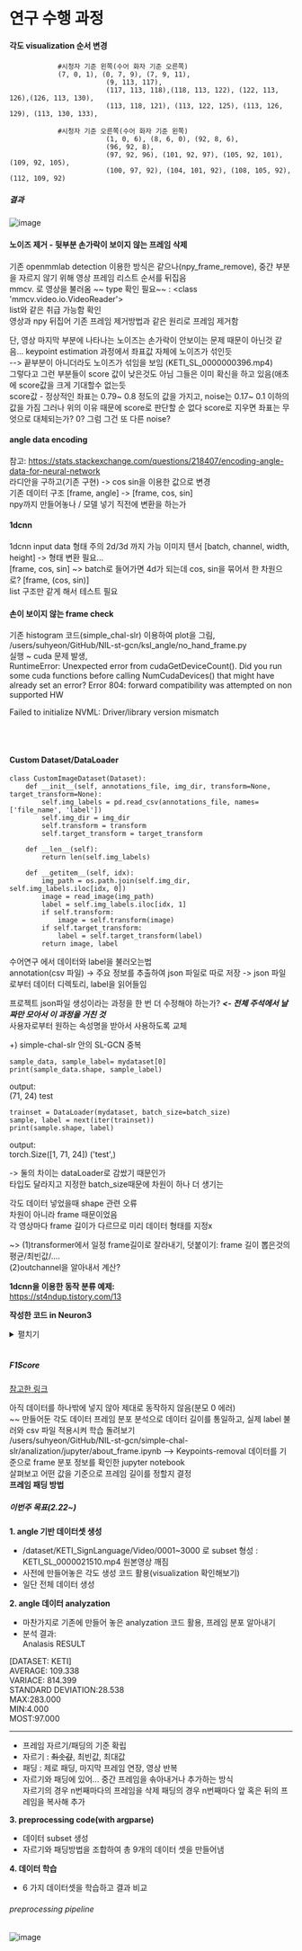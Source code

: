 # 연구 수행 과정  

#### 각도 visualization 순서 변경  
```
			#시청자 기준 왼쪽(수어 화자 기준 오른쪽)
			(7, 0, 1), (0, 7, 9), (7, 9, 11),
                        (9, 113, 117),
                        (117, 113, 118),(118, 113, 122), (122, 113, 126),(126, 113, 130),
                        (113, 118, 121), (113, 122, 125), (113, 126, 129), (113, 130, 133),

			#시청자 기준 오른쪽(수어 화자 기준 왼쪽)
                        (1, 0, 6), (8, 6, 0), (92, 8, 6),
                        (96, 92, 8),
                        (97, 92, 96), (101, 92, 97), (105, 92, 101), (109, 92, 105),
                        (100, 97, 92), (104, 101, 92), (108, 105, 92), (112, 109, 92)
```  
  
  
##### 결과  
![image](https://user-images.githubusercontent.com/82634312/204615619-4b50ab63-af4d-44a9-be25-28759bc7844a.png)  

#### 노이즈 제거 - 뒷부분 손가락이 보이지 않는 프레임 삭제  
기존 openmmlab detection 이용한 방식은 같으나(npy_frame_remove), 중간 부분을 자르지 않기 위해 영상 프레임 리스트 순서를 뒤집음  
mmcv. 로 영상을 불러옴 ~~ type 확인 필요~~ : <class 'mmcv.video.io.VideoReader'>  
list와 같은 취급 가능함 확인  
영상과 npy 뒤집어 기존 프레임 제거방법과 같은 원리로 프레임 제거함
  
단, 영상 마지막 부분에 나타나는 노이즈는 손가락이 안보이는 문제 때문이 아닌것 같음... keypoint estimation 과정에서 좌표값 자체에 노이즈가 섞인듯  
--> 끝부분이 아니더라도 노이즈가 섞임을 보임 (KETI_SL_0000000396.mp4)  
그렇다고 그런 부분들이 score 값이 낮은것도 아님 그들은 이미 확신을 하고 있음(애초에 score값을 크게 기대할수 없는듯  
score값 - 정상적인 좌표는 0.79~ 0.8 정도의 값을 가지고, noise는 0.17~ 0.1 이하의 값을 가짐 그러나 위의 이유 때문에 score로 판단할 순 없다
score로 지우면 좌표는 무엇으로 대체되는가? 0? 그럼 그건 또 다른 noise?  
  
#### angle data encoding  
참고: https://stats.stackexchange.com/questions/218407/encoding-angle-data-for-neural-network  
라디안을 구하고(기존 구현) -> cos sin을 이용한 값으로 변경  
기존 데이터 구조 [frame, angle] -> [frame, cos, sin]  
npy까지 만들어놓나 / 모델 넣기 직전에 변환을 하는가  

#### 1dcnn  
1dcnn input data 형태 주의 2d/3d 까지 가능
이미지 텐서 [batch, channel, width, height] -> 형태 변환 필요...  
[frame, cos, sin] ~> batch로 들어가면 4d가 되는데 cos, sin을 묶어서 한 차원으로? [frame, (cos, sin)]  
list 구조만 같게 해서 테스트 필요

#### 손이 보이지 않는 frame check  
기존 histogram 코드(simple_chal-slr) 이용하여 plot을 그림, /users/suhyeon/GitHub/NIL-st-gcn/ksl_angle/no_hand_frame.py  
실행 ~ cuda 문제 발생,  
RuntimeError: Unexpected error from cudaGetDeviceCount(). Did you run some cuda functions before calling NumCudaDevices() that might have already set an error? Error 804: forward compatibility was attempted on non supported HW  

Failed to initialize NVML: Driver/library version mismatch


</br></br>
#### Custom Dataset/DataLoader  
```
class CustomImageDataset(Dataset):
    def __init__(self, annotations_file, img_dir, transform=None, target_transform=None):
        self.img_labels = pd.read_csv(annotations_file, names=['file_name', 'label'])
        self.img_dir = img_dir
        self.transform = transform
        self.target_transform = target_transform

    def __len__(self):
        return len(self.img_labels)

    def __getitem__(self, idx):
        img_path = os.path.join(self.img_dir, self.img_labels.iloc[idx, 0])
        image = read_image(img_path)
        label = self.img_labels.iloc[idx, 1]
        if self.transform:
            image = self.transform(image)
        if self.target_transform:
            label = self.target_transform(label)
        return image, label
``` 
수어연구 에서 데이터와 label을 불러오는법  
annotation(csv 파일) -> 주요 정보를 추출하여 json 파일로 따로 저장 -> json 파일로부터 데이터 디렉토리, label을 읽어들임  

프로젝트 json파일 생성이라는 과정을 한 번 더 수정해야 하는가?  ***<- 전체 주석에서 날짜만 모아서 이 과정을 거친 것***  
사용자로부터 원하는 속성명을 받아서 사용하도록 교체  

+) simple-chal-slr 안의 SL-GCN 중복 
  
   
 ```
 sample_data, sample_label= mydataset[0]
 print(sample_data.shape, sample_label)
 ```
 output:  
 (71, 24) test  
    
    
 ```
 trainset = DataLoader(mydataset, batch_size=batch_size)
 sample, label = next(iter(trainset))
 print(sample.shape, label)
 ```
 output:  
 torch.Size([1, 71, 24]) ('test',)  
    
 -> 둘의 차이는 dataLoader로 감쌌기 때문인가  
 타입도 달라지고 지정한 batch_size때문에 차원이 하나 더 생기는  
   
    
 각도 데이터 넣었을때 shape 관련 오류  
 차원이 아니라 frame 때문이었음  
 각 영상마다 frame 길이가 다르므로 미리 데이터 형태를 지정x  
 
~> (1)transformer에서 일정 frame길이로 잘라내기, 덧붙이기: frame 길이 뽑은것의 평균/최빈값/....  
   (2)outchannel을 알아내서 계산?
   
**1dcnn을 이용한 동작 분류 예제:**  
https://st4ndup.tistory.com/13

**작성한 코드 in Neuron3**  
<details>
<summary>펼치기</summary>
<div markdown="1">

```
import torch
from torch import nn
from torch.utils.data import Dataset
from torch.utils.data import DataLoader
from torchvision import datasets
from torchvision import transforms
from torchvision.transforms import ToTensor

import os
import pandas as pd
import numpy as np
import matplotlib.pyplot as plt

#custom dataset
class CustomDataset(Dataset):
    def __init__(self, annotation_file, data_dir, transform=None, target_transform=None, col_name="file_name", col_label="label"):
        self.label = pd.read_csv(annotation_file, names=[col_name, col_label], skiprows=[0])
        self.data_dir = data_dir
        self.transform = transform
        self.target_transform = target_transform

    def __len__(self):
        return len(self.label)

    def __getitem__(self, index):
        data_path = os.path.join(self.data_dir, self.label.iloc[index, 0])
        data = np.load(data_path)
        label = np.zeros(15, dtype = np.float32)
        label[self.label.iloc[index, 1]] = 1.0
        
        if self.transform:
            data = self.transform(data)
        if self.target_transform:
            label = self.target_transform(label)
        
        return data, label

#custom transfomer
class myTransformer(object):
    def __call__(self, sample):
        sample = sample.astype(np.float32)
        sample = np.transpose(sample)     
        sample = torch.from_numpy(sample)
        #print(sample.shape)   
        return sample

# model
class CustomNeuralNetwork(nn.Module):
    def __init__(self):
        super().__init__()
        self.flatten = nn.Flatten()
        self.one_stack = nn.Sequential(
            nn.Conv1d(24, 34, 3, stride=1),
            nn.ReLU(),
            nn.Conv1d(34, 14, 3, stride=1),
            nn.ReLU(),
            nn.Flatten(1, -1),
            nn.Linear(14*67, 15)
        )
        

    def forward(self, x):
        #x = self.flatten(x)
        x = self.one_stack(x)
        return x

#trainig & test function
def training(dataloader, model, criterion, optim):
    total_loss = 0
    accuracy = 0

    for data, label in dataloader:
        data = data.to(device)
        label = label.to(device)

        #prediction(forward)
        pred = model(data)
        loss = criterion(pred, label)
        
        #backward
        optim.zero_grad()
        loss.backward()
        optim.step()

        total_loss += loss.item()


        if pred.argmax(1) == label.argmax(1): 
            accuracy += 1
    accuracy = accuracy/len(dataloader)*100
    total_loss /= len(dataloader)

    return accuracy, total_loss

def test(dataloader, model, criterion, optim):
    total_loss = 0
    accuracy = 0
    f1Score = 0
    
    model.eval()
    with torch.no_grad():
        for data, label in dataloader:
            data = data.to(device)
            label = label.to(device)

            #prediction(forward)
            pred = model(data)# pred 결과가 1, 15(14, 15)x
            loss = criterion(pred, label)

            total_loss += loss.item()
            if pred.argmax(1) == label.argmax(1): 
                accuracy += 1
   
    accuracy = accuracy/len(dataloader)*100
    total_loss /= len(dataloader)
    
    return accuracy, total_loss


def F1Score(testLoader, model):
    conf_matrix = np.zeros((15, 15), dtype=int)
    model.eval()
    precision = []
    recall = []

    with torch.no_grad():
        for data, label in testLoader:
            data = data.to(device)
            label = label.to(device)

            pred = model(data)
            conf_matrix[pred.argmax(1)][label.argmax(1)] +=1

        print(conf_matrix)
        #precision
        for t in range(conf_matrix.shape[1]):
    
            p = conf_matrix[t][t] /conf_matrix[t].sum()
            precision.append(p)

            r = conf_matrix[t][t] / conf_matrix[:][t].sum()
            recall.append(r)
        
    avgPrecision = sum(precision) / len(conf_matrix[0])
    avgRecall = sum(recall) / len(conf_matrix[0])
    f1Score = 2 * ((avgPrecision * avgRecall) / (avgPrecision + avgRecall))

    return avgPrecision, avgRecall, f1Score   


#prediction
def prediction(sample, label, model):
    model.eval()
    
    with torch.no_grad():
        pred = model(sample)
        print(f"pred: {pred.argmax(1)}, actual: {label.argmax(1)}")
        if pred.argmax(1) == label.argmax(1):
            print("The predicton is correct.")
        else:
            print("The prediction is wrong.")


if __name__ == "__main__":
    #check gpu
use_cuda = torch.cuda.is_available()
device = torch.device('cuda:0' if use_cuda else "cpu")
print(device)

annotation_file = "test_annotation.csv"
data_dir = "./"
batch_size = 1
    
#dataset
mydataset = CustomDataset(annotation_file , data_dir, transform=myTransformer())
trainLoader = DataLoader(mydataset, batch_size=batch_size)
sample, label = next(iter(trainLoader))
print("next dataloader", sample.shape, label.shape)

#model
myModel = CustomNeuralNetwork().to(device)
# print(myModel)

#training
epochs = 100
criterion = nn.CrossEntropyLoss()
optimization = torch.optim.SGD(myModel.parameters(), lr=0.01)
best_loss = 100
    
train_loss = []
test_loss = []
train_accuracy = []
test_accuracy = []

for epoch_num in range(epochs):
    accuracy, loss = training(trainLoader, myModel, criterion, optimization)
    train_loss.append(loss)
    train_accuracy.append(accuracy)

    print(f"\nEpoch: {epoch_num} / {epochs - 1}, Accuarcy: {accuracy} Loss: {loss}")

    accuracy, loss = test(trainLoader, myModel, criterion, optimization)
    test_loss.append(loss)
    test_accuracy.append(accuracy)
    print(f"Evaluation: [Accuracy: {accuracy}, Loss: {loss}]")
        
    if loss < best_loss:
        best_epoc = epoch_num
        best_model = myModel.state_dict()
        print("The best model state updated.")

torch.save(best_model, "./save/epoch_" + str(best_epoc) + ".pth")

#draw plot with best model
best_model = CustomNeuralNetwork()
state_path = os.path.join("./save", os.listdir("./save")[-1])
best_model.load_state_dict(torch.load(state_path))
prediction(sample, label, best_model)


xmin = 0
xmax = max(len(train_loss), len(test_loss))
ymin = min(min(train_loss), min(test_loss))
ymax = max(max(train_loss), max(test_loss))


plt.title("LOSS")
plt.axis([0, xmax, ymin, ymax])
plt.plot(train_loss, label="train", color='red')
plt.plot(test_loss, label="validation", color="blue")
plt.legend()
plt.savefig('loss.png')
plt.show()

plt.title("ACCURACY")
plt.axis([0, xmax, min(min(train_accuracy), min(test_accuracy)), max(max(train_accuracy), max(test_accuracy))])
plt.plot(train_accuracy, label="train", color='red')
plt.plot(test_accuracy, label="validation", color="blue")
plt.legend()
plt.savefig('loss.png')
plt.show()

precision, recall, f1 = F1Score(trainLoader, best_model)
print(f"Average precision:{precision}, Average recall:{recall}, F1 Score:{f1}")



```


</div>
</details>  
</br>

##### F1Score #####
[참고한 링크](https://leedakyeong.tistory.com/entry/%EB%B6%84%EB%A5%98-%EB%AA%A8%EB%8D%B8-%EC%84%B1%EB%8A%A5-%ED%8F%89%EA%B0%80-%EC%A7%80%ED%91%9C-Confusion-Matrix%EB%9E%80-%EC%A0%95%ED%99%95%EB%8F%84Accuracy-%EC%A0%95%EB%B0%80%EB%8F%84Precision-%EC%9E%AC%ED%98%84%EB%8F%84Recall-F1-Score)  

아직 데이터를 하나밖에 넣지 않아 제대로 동작하지 않음(분모 0 에러)  
~~ 만들어둔 각도 데이터 프레임 분포 분석으로 데이터 길이를 통일하고, 실제 label 불러와 csv 파일 적용시켜 학습 돌려보기  
/users/suhyeon/GitHub/NIL-st-gcn/simple-chal-slr/analization/jupyter/about_frame.ipynb --> Keypoints-removal 데이터를 기준으로 frame 분포 정보를 확인한 jupyter notebook  
살펴보고 어떤 값을 기준으로 프레임 길이를 정할지 결정  
**프레임 패딩 방법**
</br>

##### 이번주 목표(2.22~) #####  
**1. angle 기반 데이터셋 생성**
- /dataset/KETI_SignLanguage/Video/0001~3000 로 subset 형성
	: KETI_SL_0000021510.mp4 원본영상 깨짐
- 사전에 만들어놓은 각도 생성 코드 활용(visualization 확인해보기)
- 일단 전체 데이터 생성

**2. angle 데이터 analyzation**
- 마찬가지로 기존에 만들어 놓은 analyzation 코드 활용, 프레임 분포 알아내기  
 - 분석 결과:  
 Analasis RESULT  

[DATASET: KETI]  
 AVERAGE: 109.338  
 VARIACE: 814.399  
 STANDARD DEVIATION:28.538  
 MAX:283.000  
 MIN:4.000  
 MOST:97.000  
________________________________________________________  

- 프레임 자르기/패딩의 기준 확립
- 자르기 : ~~최솟값~~, 최빈값, 최대값 
- 패딩 : 제로 패딩, 마지막 프레임 연장, 영상 반복
- 자르기와 패딩에 있어... 중간 프레임을 솎아내거나 추가하는 방식  
  자르기의 경우 n번째마다의 프레임을 삭제
  패딩의 경우 n번째마다 앞 혹은 뒤의 프레임을 복사해 추가

**3. preprocessing code(with argparse)**
- 데이터 subset 생성
- 자르기와 패딩방법을 조합하여 총 9개의 데이터 셋을 만들어냄

**4. 데이터 학습**
- 6 가지 데이터셋을 학습하고 결과 비교

###### preprocessing pipeline ######  
![image](https://user-images.githubusercontent.com/82634312/221242840-2e3bbbdd-7335-4d62-968e-5b2a592ccf52.png)

